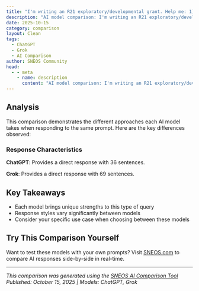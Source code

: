 ```yaml
---
title: "I'm writing an R21 exploratory/developmental grant. Help me: 1) Present high-risk high-reward ideas"
description: "AI model comparison: I'm writing an R21 exploratory/developmental grant. Help me: 1) Present high-risk high-reward ideas..."
date: 2025-10-15
category: comparison
layout: Clean
tags:
  - ChatGPT
  - Grok
  - AI Comparison
author: SNEOS Community
head:
  - - meta
    - name: description
      content: "AI model comparison: I'm writing an R21 exploratory/developmental grant. Help me: 1) Present high-risk high-reward ideas..."
---
```


<ChatComparison
  title="I'm writing an R21 exploratory/developmental grant. Help me: 1) Present high-risk high-reward ideas"
  prompt="I'm writing an R21 exploratory/developmental grant. Help me: 1) Present high-risk high-reward ideas"
  :responses='{"ChatGPT": "Absolutely! When writing an R21 exploratory/developmental grant, presenting high-risk, high-reward ideas is crucial for capturing the interest of reviewers. Here are some key strategies and examples to help frame your ideas effectively:\n\n### Key Strategies\n1. **Innovative Approach**: Highlight how your proposal explores uncharted territory or applies a novel methodology in a way that could lead to significant advancements.\n2. **Transformative Impact**: Clearly articulate how the successful completion of your project could revolutionize the field, address critical challenges, or lead to new paradigms.\n3. **Feasibility of Ideas**: While the focus is on high-risk, ensure that you have a plan in place to mitigate risks and outline preliminary data if available to support your ideas.\n4. **Interdisciplinary Collaboration**: Emphasize collaborations that combine expertise from different fields to tackle complex problems in innovative ways.\n5. **Utilization of Emerging Technologies**: Propose the use of cutting-edge technologies or methodologies that have not been fully explored in the context of your research.\n\n### High-Risk, High-Reward Ideas\nHere are some illustrative examples across different research areas:\n\n#### 1. Cancer Research\n- **Targeting Non-Coding RNA**: Investigate the role of non-coding RNA in regulating cell death pathways in cancer cells. The risk lies in the uncertainty of their role, but if successful, it could unveil novel therapeutic targets.\n  \n#### 2. Neuroscience\n- **Neuro-Immune Interactions**: Explore the interaction between glial cells and the immune system in neurodegenerative diseases. A high-risk angle could involve manipulating these interactions to reverse disease progression.\n\n#### 3. Personalized Medicine\n- **Individualized Treatment Algorithms**: Develop machine learning algorithms that predict treatment responses based on unique genomic, epigenomic, and microbiome profiles. The risk is the complex integration of diverse datasets, but successful models could tailor therapy in unprecedented ways.\n\n#### 4. Infectious Diseases\n- **Synthetic Biology for Vaccine Development**: Create a novel platform using synthetic biology to rapidly design vaccines for emerging pathogens. The high risk includes technical challenges in design and formulation, while high reward could mean rapid responses to outbreaks.\n\n#### 5. Environmental Health\n- **Microbiome and Pollution Exposure**: Investigate how urban pollution modifies human microbiome composition and function. This novel integration of environmental science and microbiology could lead to groundbreaking public health recommendations.\n\n#### 6. Aging and Drug Development\n- **Senolytics Targeting Mitochondrial Function**: Explore senolytic drugs that specifically target dysfunctional mitochondria in aging cells. The risk lies in the unpredictability of targeting old cells versus healthy ones, but the potential to rejuvenate aging tissues is enormous.\n\n#### 7. Gene Editing\n- **CRISPR for Epigenetic Regulation**: Develop CRISPR-based tools to precisely modify epigenetic markers in a reversible manner. This approach is risky due to the lack of precedent for such modifications, but could lead to breakthroughs in gene therapy.\n\n### Conclusion\nIn your grant proposal, make sure to articulate a compelling narrative around your high-risk, high-reward ideas. Focus on the innovative nature of your research, potential barriers, and how you plan to address them while underscoring the transformative potential of your work. Make the reviewers excited about the possibilities that could arise from your exploration!", "Grok": "### Understanding R21 Grants\nThe NIH R21 grant (Exploratory/Developmental Research Grant) is designed for high-risk, high-reward projects that explore innovative, paradigm-shifting ideas without extensive preliminary data. It funds up to $275,000 over two years, emphasizing novelty over feasibility. Focus on bold hypotheses that could transform your field, even if success is uncertain. Avoid incremental advances; highlight why the risk is justified (e.g., potential for major breakthroughs) and how you\u0027ll mitigate downsides (e.g., via milestones).\n\n### Strategies for Presenting High-Risk, High-Reward Ideas\nTo make your proposal compelling, frame risks as opportunities. NIH reviewers value \u0022moonshot\u0022 potential\u2014ideas that might fail spectacularly but succeed spectacularly. Here\u0027s how to structure this:\n\n1. **Lead with the Big Vision (Specific Aims Section)**:\n   - Start each aim with a provocative \u0022what if\u0022 question that challenges dogma. E.g., If your field is neuroscience: \u0022What if synaptic pruning isn\u0027t protective but actively induces neurodegeneration in early Alzheimer\u0027s?\u0022\n   - Quantify the reward: Cite evidence gaps (e.g., \u0022Current models explain only 20% of variance; this approach could reveal 80%\u0022) and potential impacts (e.g., \u0022New drug targets for 50 million patients\u0022).\n   - Acknowledge risks upfront: \u0022This untested paradigm carries high failure risk due to novel methodology, but success would redefine the field.\u0022\n\n2. **Justify the Risk-Reward Balance (Research Strategy)**:\n   - **High Risk Elements**: Be explicit about uncertainties\u2014e.g., \u0022Preliminary data is limited; we rely on emerging AI-driven modeling that may not scale.\u0022 Use this to show innovation, not weakness.\n   - **High Reward Mitigation**: Outline contingency plans, like alternative assays or pilot studies. Propose milestones (e.g., \u0022Aim 1 success metric: 30% improvement in predictive accuracy; pivot if \u003C10%\u0022).\n   - Tie to Broader Impact: Discuss paradigm shifts, interdisciplinary angles, or translational potential (e.g., \u0022If validated, this could accelerate personalized medicine by 5-10 years\u0022).\n\n3. **Innovation and Significance Sections**:\n   - Innovation: Compare to status quo\u2014e.g., \u0022Unlike traditional CRISPR screens, our quantum-inspired algorithm explores non-linear genetic interactions unfeasible with classical computing.\u0022\n   - Significance: Use data to show gap\u2014e.g., \u0022Failure rates in Phase II trials are 70%; this high-risk screen could identify 2-3 novel pathways, slashing that to 40%.\u0022\n   - Avoid Overpromising: Frame as exploratory\u2014\u0022This R21 will generate proof-of-concept data to de-risk future R01 funding.\u0022\n\n4. **Budget and Timeline**:\n   - Allocate for high-risk tools (e.g., custom reagents, computational clusters). Justify as essential for the reward.\n   - Keep timeline aggressive but realistic\u2014e.g., \u0022Year 1: High-risk validation; Year 2: Reward-focused scaling.\u0022\n\n### Examples of High-Risk, High-Reward Ideas (Tailor to Your Field)\n- **Biomedical Imaging**: Propose using nanoscale robots for real-time, in vivo mapping of protein dynamics in living tumors. Risk: Tech unproven in biological fluids. Reward: Could enable non-invasive cancer monitoring, revolutionizing diagnostics.\n- **Genomics**: Develop a single-cell sequencing method integrating epigenetics and metabolomics to uncover \u0022hidden\u0022 regulatory networks in rare diseases. Risk: Data integration challenges. Reward: Identify therapies for undruggable targets, impacting 1 in 2,000 patients.\n- **AI in Drug Discovery**: Apply reinforcement learning to simulate entire cellular pathways for virtual screening of 10^12 compounds. Risk: Model instability in complex biology. Reward: Discover novel antibiotics in months, not decades, addressing antimicrobial resistance.\n\n### Tips for Success\n- Get Feedback: Share drafts with mentors or NIH program officers early.\n- Word Count: Stick to limits (e.g., 6-page Research Strategy); use visuals like schematics for complex ideas.\n- Common Pitfalls: Don\u0027t hide risks\u2014reviewers spot it. Ensure ideas are feasible within R21 scope (no large clinical trials).\n- Resources: Review NIH\u0027s R21 guidelines (grants.nih.gov) and sample successful abstracts on RePORTER.\n\nThis approach positions your grant as a bold bet on innovation. If you share your specific research area or draft sections, I can refine this further."}' published-date="{DateTime.UtcNow:HH:mm}"
/>

## Analysis

This comparison demonstrates the different approaches each AI model takes when responding to the same prompt. Here are the key differences observed:

### Response Characteristics

**ChatGPT**: Provides a direct response with 36 sentences. 

**Grok**: Provides a direct response with 69 sentences. 

## Key Takeaways

- Each model brings unique strengths to this type of query
- Response styles vary significantly between models
- Consider your specific use case when choosing between these models

## Try This Comparison Yourself

Want to test these models with your own prompts? Visit [SNEOS.com](https://sneos.com) to compare AI responses side-by-side in real-time.

---

*This comparison was generated using the [SNEOS AI Comparison Tool](https://sneos.com)*
*Published: October 15, 2025 | Models: ChatGPT, Grok*
